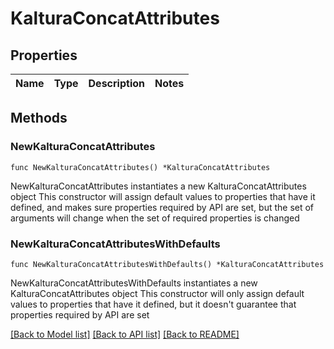 # KalturaConcatAttributes

## Properties

Name | Type | Description | Notes
------------ | ------------- | ------------- | -------------

## Methods

### NewKalturaConcatAttributes

`func NewKalturaConcatAttributes() *KalturaConcatAttributes`

NewKalturaConcatAttributes instantiates a new KalturaConcatAttributes object
This constructor will assign default values to properties that have it defined,
and makes sure properties required by API are set, but the set of arguments
will change when the set of required properties is changed

### NewKalturaConcatAttributesWithDefaults

`func NewKalturaConcatAttributesWithDefaults() *KalturaConcatAttributes`

NewKalturaConcatAttributesWithDefaults instantiates a new KalturaConcatAttributes object
This constructor will only assign default values to properties that have it defined,
but it doesn't guarantee that properties required by API are set


[[Back to Model list]](../README.md#documentation-for-models) [[Back to API list]](../README.md#documentation-for-api-endpoints) [[Back to README]](../README.md)


